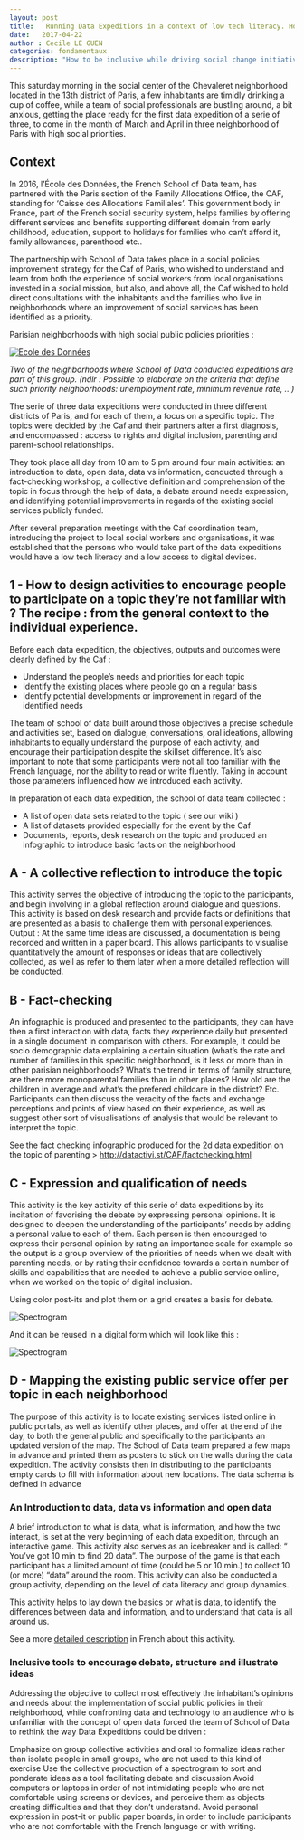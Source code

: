 ```yaml
---
layout: post
title:   Running Data Expeditions in a context of low tech literacy. How to be inclusive while driving social change initiatives involving data and technology? An example of bridging links and value every single voice. 
date:   2017-04-22
author : Cecile LE GUEN
categories: fondamentaux
description: "How to be inclusive while driving social change initiatives involving data and technology? An example of bridging links and value every single voice."
---
```




This saturday morning in the social center of the Chevaleret neighborhood located in the 13th district of Paris, a few inhabitants are timidly drinking a cup of coffee, while a team of social professionals are bustling around, a bit anxious, getting the place ready for the first data expedition of a serie of three, to come in the month of March and April in three neighborhood of Paris with high social priorities. 

## Context 

In 2016, l’École des Données, the French School of Data team, has partnered with the Paris section of the Family Allocations Office, the CAF, standing for ‘Caisse des Allocations Familiales’. This government body in France, part of the French social security system, helps families by offering different services and benefits supporting different domain from early childhood, education, support to holidays for families who can’t afford it, family allowances, parenthood etc.. 

The partnership with School of Data takes place in a social policies improvement strategy for the Caf of Paris, who wished to understand and learn from both the experience of social workers from local organisations invested in a social mission, but also, and above all, the Caf wished to hold direct consultations with the inhabitants and the families who live in neighborhoods where an improvement of social services has been identified as a priority.

Parisian neighborhoods with high social public policies priorities : 

[![Ecole des Données](https://raw.githubusercontent.com/okfnfr/Ecole_Donnees_CAF/master/Capture%20d%E2%80%99e%CC%81cran%202017-04-28%20a%CC%80%2014.45.46.png)](https://raw.githubusercontent.com/okfnfr/Ecole_Donnees_CAF/master/Capture%20d%E2%80%99e%CC%81cran%202017-04-28%20a%CC%80%2014.45.46.png)

_Two of the neighborhoods where School of Data conducted expeditions are part of this group._ _(ndlr : Possible to elaborate on the criteria that define such priority neighborhoods: unemployment rate, minimum revenue rate, .. )_

The serie of three data expeditions were conducted in three different districts of Paris, and for each of them, a focus on a specific topic. The topics were decided by the Caf and their partners after a first diagnosis, and encompassed : access to rights and digital inclusion, parenting and parent-school relationships.

They took place all day from 10 am to 5 pm around four main activities: an introduction to data, open data, data vs information, conducted through a fact-checking workshop, a collective definition and comprehension of the topic in focus through the help of data, a debate around needs expression, and identifying potential improvements in regards of the existing social services publicly funded.

After several preparation meetings with the Caf coordination team, introducing the project to local social workers and organisations, it was established that the persons who would take part of the data expeditions would have a low tech literacy and a low access to digital devices. 

## 1 - How to design activities to encourage people to participate on a topic they’re not familiar with ? The recipe : from the general context to the individual experience.  

Before each data expedition, the objectives, outputs and outcomes were clearly defined by the Caf : 

* Understand the people’s needs and priorities for each topic
* Identify the existing places where people go on a regular basis
* Identify potential developments or improvement in regard of the identified needs

The team of school of data built around those objectives a precise schedule and activities set, based on dialogue, conversations, oral ideations, allowing inhabitants to equally understand the purpose of each activity, and encourage their participation despite the skillset difference. It’s also important to note that some participants were not all too familiar with the French language, nor the ability to read or write fluently.  Taking in account those parameters influenced how we introduced each activity. 

In preparation of each data expedition, the school of data team collected : 
 
* A list of open data sets related to the topic ( see our wiki ) 
* A list of datasets provided especially for the event by the Caf 
* Documents, reports, desk research on the topic and produced an infographic to introduce basic facts on the neighborhood

## A - A collective reflection to introduce the topic 
This activity serves the objective of introducing the topic to the participants, and begin involving in a global reflection around dialogue and questions. This activity is based on desk research and provide facts or definitions that are presented as a basis to challenge them with personal experiences. 
Output : At the same time ideas are discussed, a documentation is being recorded and written in a paper board. This allows participants to visualise quantitatively the amount of responses or ideas that are collectively collected, as well as refer to them later when a more detailed reflection will be conducted.   

## B - Fact-checking 

An infographic is produced and presented to the participants, they can have then a first interaction with data, facts they experience daily but presented in a single document in comparison with others. For example, it could be socio demographic data explaining a certain situation (what’s the rate and number of families in this specific neighborhood, is it less or more than in other parisian neighborhoods? What’s the trend in terms of family structure, are there more monoparental families than in other places? How old are the children in average and what’s the prefered childcare in the district? Etc.    
Participants can then discuss the veracity of the facts and exchange perceptions and points of view based on their experience, as well as suggest other sort of visualisations of analysis that would be relevant to interpret the topic. 

See the fact checking infographic produced for the 2d data expedition on the topic of parenting > http://datactivi.st/CAF/factchecking.html

## C - Expression and qualification of needs

This activity is the key activity of this serie of data expeditions by its incitation of favorising the debate by expressing personal opinions. It is designed to deepen the understanding of the participants’ needs by adding a personal value to each of them. Each person is then encouraged to express their personal opinion by rating an importance scale for example so the output is a group overview of the priorities of needs when we dealt with parenting needs, or by rating their confidence towards a certain number of skills and capabilities that are needed to achieve a public service online, when we worked on the topic of digital inclusion. 

Using color post-its and plot them on a grid creates a basis for debate. 

![Spectrogram](https://github.com/okfnfr/Ecole_Donnees_CAF/blob/master/DSC_0921.JPG?raw=true
 "Spectrogram")
 
 And it can be reused in a digital form which will look like this : 

![Spectrogram](https://github.com/okfnfr/Ecole_Donnees_CAF/blob/master/livrables/Spectrogramme_15e_V3.jpg?raw=true
 "Spectrogram 2")
 
## D - Mapping the existing public service offer per topic in each neighborhood

The purpose of this activity is to locate existing services listed online in public portals, as well as identify other places, and offer at the end of the day, to both the general public and specifically to the participants an updated version of the map. 
The School of Data team prepared a few maps in advance and printed them as posters to stick on the walls during the data expedition. The activity consists then in distributing to the participants empty cards to fill with information about new locations. The data schema is defined in advance 

### An Introduction to data, data vs information and open data 

A brief introduction to what is data, what is information, and how the two interact, is set at the very beginning of each data expedition, through an interactive game.
This activity also serves as an icebreaker and is called: “ You’ve got 10 min to find 20 data”.
The purpose of the game is that each participant has a limited amount of time (could be 5 or 10 min.) to collect 10 (or more) “data” around the room. This activity can also be conducted a group activity, depending on the level of data literacy and group dynamics. 

This activity helps to lay down the basics or what is data, to identify the differences between data and information, and to understand that data is all around us. 

See a more [detailed description](http://infolabs.io/5-minutes-20-donnees) in French about this activity.

### Inclusive tools to encourage debate, structure and illustrate ideas  

Addressing the objective to collect most effectively the inhabitant’s opinions and needs about the implementation of social public policies in their neighborhood, while confronting data and technology to an audience who is unfamiliar with the concept of open data forced the team of School of Data to rethink the way Data Expeditions could be driven : 

Emphasize on group collective activities and oral to formalize ideas rather than isolate people in small groups, who are not used to this kind of exercise 
Use the collective production of a spectrogram to sort and ponderate ideas as a tool facilitating debate and discussion
Avoid computers or laptops in order of not intimidating people who are not comfortable using screens or devices, and perceive them as objects creating difficulties and that they don’t understand. 
Avoid personal expression in post-it or public paper boards, in order to include participants who are not comfortable with the French language or with writing. 




